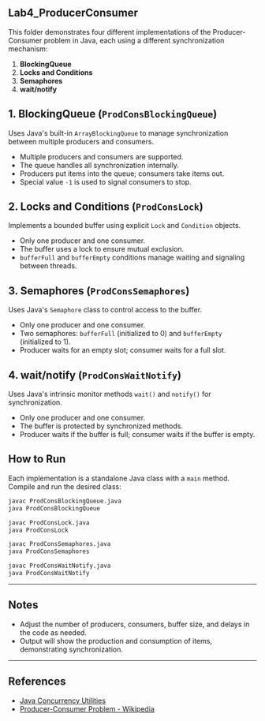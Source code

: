 ## Lab4_ProducerConsumer

This folder demonstrates four different implementations of the Producer-Consumer problem in Java, each using a different synchronization mechanism:

1. **BlockingQueue**
2. **Locks and Conditions**
3. **Semaphores**
4. **wait/notify**

## 1. BlockingQueue (`ProdConsBlockingQueue`)

Uses Java's built-in `ArrayBlockingQueue` to manage synchronization between multiple producers and consumers.

- Multiple producers and consumers are supported.
- The queue handles all synchronization internally.
- Producers put items into the queue; consumers take items out.
- Special value `-1` is used to signal consumers to stop.


## 2. Locks and Conditions (`ProdConsLock`)

Implements a bounded buffer using explicit `Lock` and `Condition` objects.

- Only one producer and one consumer.
- The buffer uses a lock to ensure mutual exclusion.
- `bufferFull` and `bufferEmpty` conditions manage waiting and signaling between threads.


## 3. Semaphores (`ProdConsSemaphores`)

Uses Java's `Semaphore` class to control access to the buffer.

- Only one producer and one consumer.
- Two semaphores: `bufferFull` (initialized to 0) and `bufferEmpty` (initialized to 1).
- Producer waits for an empty slot; consumer waits for a full slot.


## 4. wait/notify (`ProdConsWaitNotify`)

Uses Java's intrinsic monitor methods `wait()` and `notify()` for synchronization.

- Only one producer and one consumer.
- The buffer is protected by synchronized methods.
- Producer waits if the buffer is full; consumer waits if the buffer is empty.


## How to Run

Each implementation is a standalone Java class with a `main` method. Compile and run the desired class:

```sh
javac ProdConsBlockingQueue.java
java ProdConsBlockingQueue

javac ProdConsLock.java
java ProdConsLock

javac ProdConsSemaphores.java
java ProdConsSemaphores

javac ProdConsWaitNotify.java
java ProdConsWaitNotify
```

---

## Notes

- Adjust the number of producers, consumers, buffer size, and delays in the code as needed.
- Output will show the production and consumption of items, demonstrating synchronization.

---

## References

- [Java Concurrency Utilities](https://docs.oracle.com/javase/tutorial/essential/concurrency/)
- [Producer-Consumer Problem - Wikipedia](https://en.wikipedia.org/wiki/Producer%E2%80%93consumer_problem)

